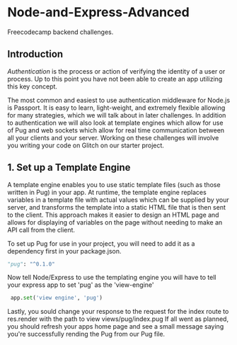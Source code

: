 # Node-and-Express-Advanced
Freecodecamp backend challenges.
## Introduction 
  _Authentication_ is the process or action of verifying the identity of a user or process. Up to this point you have not been able to create an app utilizing this key concept.
  
  The most common and easiest to use authentication middleware for Node.js is Passport. It is easy to learn, light-weight, and extremely flexible allowing for many strategies, which we will talk about in later challenges. In addition to authentication we will also look at template engines which allow for use of Pug and web sockets which allow for real time communication between all your clients and your server. Working on these challenges will involve you writing your code on Glitch on our starter project.
## 1. Set up a Template Engine
A template engine enables you to use static template files (such as those written in Pug) in your app. At runtime, the template engine replaces variables in a template file with actual values which can be supplied by your server, and transforms the template into a static HTML file that is then sent to the client. This approach makes it easier to design an HTML page and allows for displaying of variables on the page without needing to make an API call from the client.

To set up Pug for use in your project, you will need to add it as a dependency first in your package.json. 
```python
"pug": "^0.1.0"
```
Now tell Node/Express to use the templating engine you will have to tell your express app to set 'pug' as the 'view-engine'
```python
 app.set('view engine', 'pug')
```
Lastly, you sould change your response to the request for the index route to res.render with the path to  view views/pug/index.pug
If all went as planned, you should refresh your apps home page and see a small message saying you're successfully rending the Pug from our Pug file.
